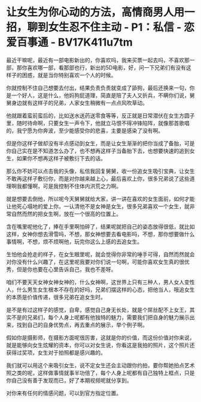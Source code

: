 # 让女生为你心动的方法，高情商男人用一招，聊到女生忍不住主动 - P1：私信 - 恋爱百事通 - BV17K411u7tm

最近干嘛呢，最近有一部电影新出的，你喜欢吗，我来买票一起去吗，不喜欢那一部，那你喜欢哪一部，看那部也行，新出的5D电影，好，问一下兄弟们有没有这样子的困惑，就是当你特别喜欢一个人的时候。

你就控制不住自己想要去付出，结果负责负责就变成了舔狗，最后还换来一句，你是一个好人，这是什么，他妈狗屁道理，简直是陪了夫人又折兵，不瞒你们说，舅舅身边就有这样子的兄弟，人家女生稍微有一点点风吹草动。

他就跟着蛮前蛮后的，比如送水送药送零食等等，反正就是日常潜伏在女生方圆子里，随时待命啊，只要女生一声令下，他就立马恨不得冲锋陷阵，就像那首歌唱的，我宁愿为你奔波，至少能感受你的悲喜，主要是感染了没有啊。

但是你这样子做却没有半点感动到女生，而是让女生渐渐的把你当成了备胎，可是你自己实在是不知道怎么办了，也不想再这样子当备胎下去，也想要快速的追到女生，如果你不想再这样子被敷衍下去的话。

那么你不妨可以点击我的头像，私信我回复舅舅，收一份追女生吸引宝典，让女生不敢再这样子敷衍你，而是对你越来越上心，最后喜欢上你，很多兄弟说了这些道理啊我都懂啊，可是我控制不住体内洪荒之力啊。

就是想要去倒他，所以呢今天舅舅就给大家，讲一讲在喜欢的女生面前，如何才能让他死心塌地的爱上你，一认清他不是女神是女生，很多兄弟喜欢一个女生，就非常自然而然的把女生啊，放在一个很高的位置上。

含在嘴里呢他化了，捧在手里啊怕碎了，结果呢就把自己的姿态放得很低，就比如这样，女神你想去滑雪吗，不想，那女神想要去看电影吗，不想，那你想要做什么事情啊，不想，烦不烦啊他，玩完你这么上感的去追女生。

生怕他会抢走的样子，在女生眼里呢，就会觉得你非常的唾手可得，自然而然就会对你没有什么兴趣了，在这里呢我要对你们说一句啊，可能你喜欢女生真的很优秀，但是你也要在心里告诉自己，我也不差呀。

咱们不要天天女神女神女神的，什么女神啊，这世界上只有三种人，男人女人变性人，什么男生女生根本不存在的好吗，兄弟们摆这样的心态，把他当人，哦追女生的本质是价值传递，很多兄弟在追女生时。

是不是有过这样子的感觉，自卑，感觉自己身无长处，就是个屌丝配不上女王，其实不是的兄弟们，每个人身上呢都有他独特的魅力，需要我们把自身的魅力展示出来，找到自己的自身优势点，再去重点的展示，举个例子啊。

假如你是摄影师，在摄影方面呢很厉害，这就是你的价值，而这份价值对你来说，就是能够向女生炫耀的资本，你可以对女生说，你看这是我拍的照片，这个照片还获得过奖项，女生对于拍照都是感兴趣的。

我们就可以用这个来吸引女生，说不定女生还会主动跟你约拍，要你帮她拍点艺术照之类的呢，这样做事情就事半功倍了，每个人身上呢都有自己独特上框点，只是你自己没有善于发现而已，好了本期视频呢就分享到。

对你来有任何的情感问题，可以到官方指定位置。